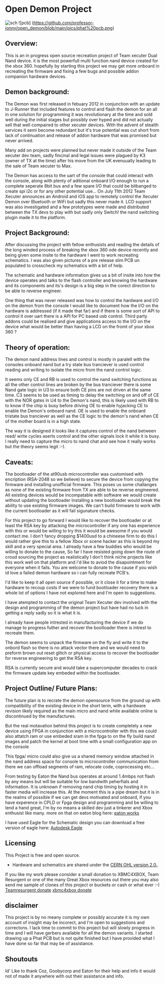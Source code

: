 # Open Demon Project
![sch](https://github.com/professor-jonny/opendemon/blob/main/pics/demon.png)
![pcb] (https://github.com/professor-jonny/open_demon/blob/main/pics/phat%20pcb.png)


## Overview:
This is an in progress open source recreation project of Team xecuter Dual Nand device. it is the most powerfull multi function nand device created for the xbox 360.
hopefully by starting this project we may get more onboard in recreating the firmware and fixing a few bugs and possible addon companion hardware devices.

## Demon background:
The Demon was first released in febuary 2012 in conjunction with an update to J-Runner that included features to control and flash the demon for an all in one solution for programming it was revolutionary at the time and sold well during the initial stages but possibly over hyped and did not actually sell that well compaired to other xecuter devices.
With the advent of stealth services it semi become redundant but it's true potential was cut short from lack of continuation and release of addon hardware that was promised but never arrived.

Many add on projects were planned but never made it outside of the Team xecuter dev team, sadly fincinal and legal issues were plagued by K3 (owner of TX at the time) after his move from the UK evenuually leading  to the sale of Team xecuter to Max.

The Demon has access to the uart of the console that could interact with the console, along with plenty of aditional onboard I/O enough to run a complete seperate 8bit bus and a few spare I/O that could be bitbanged to create spi i2c or for any other potential use...
On July 11th 2012 Team Xecuter announces an Android and iOS app to remotely control the Xecuter Demon over Bluetooth or WiFi but sadly this never made it.
LCD support was also investigated and a few prototypes were made and distributed between the TX devs to play with but sadly only Switch! the nand switching plugin made it to the platform.

## Project Background:
After discussing the project with fellow enthusists and reading the details of the long winded process of breaking the xbox 360 ode device recently and being given some insite to the hardware I went to work recreating schematics.
I was also given pictures of a pre release slim PCB un populated to crosscheck my schematics with a bit of help.

The schematic and hardware information gives us a bit of insite into how the device operates and talks to the flash controller and knowing the hardware and its components and its's design is a big step in the corect direction to be able to reverse engineer.

One thing that was never released was how to control the hardware and I/O on the demon from the console I would like to document how the I/O on the hardware is addressed (if it made that far) and if there is some sort of API to control it over uart there is a API for PC based usb control.
Third party addons could be realised and give applications access to the I/O on the device what would be better than having a LCD on the fromt of your xbox 360 ?

## Theory of operation:
The demon nand address lines and control is mostly in paralell with the consoles onboard nand but a try state bus tranciever is used control reading and writing to isolate the micro from the nand control logic.

It seems only CE and RB is used to control the nand switching functions as all the other control lines are broken by the bus tranciever there is some Nand gate logic in U3 to ensure both CE pins are not driven at the same time.
C3 seems to be used as timing to delay the switching on and off of CE with the NOR gates in U4 to the Demon's nand, this is likely used with RB to to know if the chip is busy before driving OE to enable hyjacking CE to enable the Demon's onboard nand.
OE is used to enable the onboard tristate bus tranciever as well as the CE logic to the demon's nand when CE of the mother board is in a high state.

The way it is designed it looks like it captures control of the nand between read/ write cycles aserts control and the other signals lock it while it is busy.
I really need to capture the micro to nand chat and see how it really works but the theory seems legit :-).

## Caveats:
The bootloader of the at90usb microcontroller was customised with encription (RSA-2048 so we believe) to secure the device from copying the firmware and installing unofficial firmware.
This poses us some challanges as none of the existing firmware from TX are able to be reverse engineered.
All existing devices would be incompatable with software we would create without updating the bootloader
Installing a new bootloader would break the ability to use existing firmware images.
We can't build firmware to work with the current bootloader as it will fail sigunature checks.

For this project to go forward I would like to recover the bootloader or at least the RSA key by attacking the microcontroller if any one has experience with this or would be willing to try this it would be awesome if you would contact me.
I don't fancy dropping $1400usd to a chineese firm to do this I would rather give this to a fellow Xbox or scene hacker as this is beyond my skill and a very special area.
I already have a few buddies who would be willing to donate to the cause, So far I have resisted going down the route of croud sourcing the project as realistically I don't think niche projects like this work well on that platform and i'd like to aviod the disapointment for everyone when it fails.
You are welcome to donate to the cause if you wish id love a failed demon hardware so i can fully recreate PCB's.

I'd like to keep it all open source if possible, or it close it for a time to make hardware to recoup costs if we were to fund bootloader recovery there is a whole lot of options I have not explored here and I'm open to suggestions.

I have atempted to contact the original Team Xecuter dev involved with the design and programming of the demon project but have had no luck in getting a reply sadly so it is what it is.

I already have people intrested in manufacturing the device if we do manage to progress futher and recover the bootloader there is intrest to recreate them.

The demon seems to unpack the firmware on the fly and write it to the onbord flash so there is no attack vector there and we would need to preform brown out reset glitch or physical access to recover the bootloader for reverse engineering to get the RSA key.

RSA is currently secure and would take a supercomputer decades to crack the firmware update key embeded within the bootloader.


## Project Outline/ Future Plans:
The future plan is to recrate the demon opensource from the ground up with compatibility of the existing device in the short term, with a hardware revision likely required as the main micro and nand while available online is discontinued by the manufactures.

But the real motavation behind this project is to create completely a new device using FPGA in conjunction with a microcontroller with this we could also attatch ram or use embeded sram in the fpga to on the fly build nand images and patch the kernel at boot time with a small configuration app on the console

This fpga/ micro could also give us a shared memory window attached in the nand address space for console to microcontroller communication from there we can offload segments of ram, relocate code, coprocessing etc...

From testing by Eaton the Nand bus operates at around 1.4mbps not flash by any means but will be suitable for low bandwith peherfials and information.
It is unknown if removing nand chip timing by hosting it in faster media will increase this.
At the moment this is a pipe dream but it is in the realms of possible if we can get devs motivated and onboard, if you have experence in CPLD or Fpga design and programming and be willing to lend a hand great, I'm by no means a skilled dev just a tinkerer and Xbox enthusist like many.
more on that on eaton blog here:
[eaton works](https://eaton-works.com/2023/01/09/how-microsoft-attempted-to-make-the-xbox-360-dashboard-load-faster/)

I have used Eagle for the Schematic design you can download a free version of eagle here:
[Autodesk Eagle]( https://www.autodesk.com/products/eagle/free-download)

## Licensing
This Project is free and open source.
  *  Hardware and schematics are shared under the [CERN OHL version 2.0.](https://ohwr.org/cernohl).

If you like my work please consider a small donation to XBMC4XBOX, Team Resurgent or one of the many Great Xbox resources out there you may also send me sample of clones of this project or buckets or cash or what ever :-)
[Teamresurgent donate]( https://www.patreon.com/teamresurgent)
[xbmc4xbox donate](https://www.xbmc4xbox.org.uk/donate/)

## disclaimer
This project is by no meany complete or possibly accurate it is my own account of insight may be incorect, and I'm open to suggestions and correctons.
I lack time to commit to this project but will slowly progress in time and I will have gerbers available for all the demon variants.
I started drawing up a Phat PCB but is not quite finished but I have provided what I have done so far that may be of assistance.

## Shoutouts
Id' Like to thank Coz, Goobycorp and Eaton for their help and info it would not of made it anywhere with out their assistance and info.




